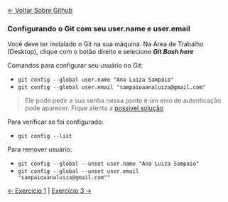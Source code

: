 [<- Voltar Sobre Github](../../conteudo/04-sobre-github.md#vamos-praticar)

### Configurando o Git com seu user.name e user.email

Você deve ter instalado o Git na sua máquina.
Na Área de Trabalho (Desktop), clique com o botão direito e selecione ***Git Bash here***

Comandos para configurar seu usuário no Git:
- `git config --global user.name "Ana Luiza Sampaio"`
- `git config --global user.email "sampaioaanaluiza@gmail.com"`

> Ele pode pedir a sua senha nessa ponto e um erro de autenticação pode aparecer. Fique atenta a [possivel solução](../../conteudo/solucao-erro-autentificacao-gitbash.md)

Para verificar se foi configurado:
- `git config --list`

Para remover usuário:
- `git config --global --unset user.name "Ana Luiza Sampaio"`
- `git config --global --unset user.email "sampaioaanaluiza@gmail.com""`

[<- Exercício 1](../01-exercicio-bash/exercicio1.md) | [Exercício 3 ->](../03-exercicio-local-remoto/exercicio3.md)